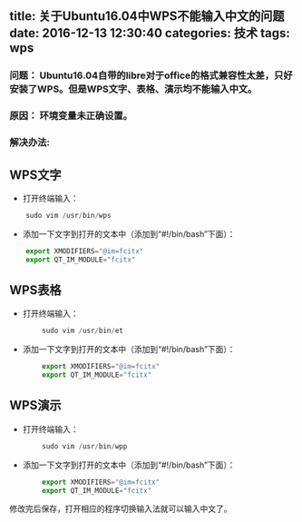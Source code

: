 title:  关于Ubuntu16.04中WPS不能输入中文的问题 
date: 2016-12-13 12:30:40
categories: 技术
tags: wps
---
### 问题： Ubuntu16.04自带的libre对于office的格式兼容性太差，只好安装了WPS。但是WPS文字、表格、演示均不能输入中文。 
### 原因： 环境变量未正确设置。 
<!-- more -->
### 解决办法:

## WPS文字
 * 打开终端输入：
```js
	sudo vim /usr/bin/wps
```
* 添加一下文字到打开的文本中（添加到“#!/bin/bash”下面）：
```js
	export XMODIFIERS="@im=fcitx"
 	export QT_IM_MODULE="fcitx"
```


## WPS表格
 * 打开终端输入：
```js
        sudo vim /usr/bin/et
```
 * 添加一下文字到打开的文本中（添加到“#!/bin/bash”下面）：
```js
        export XMODIFIERS="@im=fcitx"
        export QT_IM_MODULE="fcitx"
```

## WPS演示
 * 打开终端输入：
```js
        sudo vim /usr/bin/wpp
```
 * 添加一下文字到打开的文本中（添加到“#!/bin/bash”下面）：
```js
        export XMODIFIERS="@im=fcitx"
        export QT_IM_MODULE="fcitx"
```

修改完后保存，打开相应的程序切换输入法就可以输入中文了。
